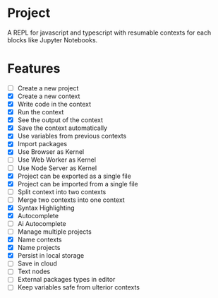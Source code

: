 # Project

A REPL for javascript and typescript with resumable contexts for each blocks like Jupyter Notebooks.

# Features
- [ ] Create a new project
- [x] Create a new context
- [x] Write code in the context
- [x] Run the context
- [x] See the output of the context
- [x] Save the context automatically
- [x] Use variables from previous contexts
- [x] Import packages
- [x] Use Browser as Kernel
- [ ] Use Web Worker as Kernel
- [ ] Use Node Server as Kernel
- [x] Project can be exported as a single file
- [x] Project can be imported from a single file
- [ ] Split context into two contexts
- [ ] Merge two contexts into one context
- [x] Syntax Highlighting
- [x] Autocomplete
- [ ] Ai Autocomplete
- [ ] Manage multiple projects
- [x] Name contexts
- [x] Name projects
- [x] Persist in local storage
- [ ] Save in cloud
- [ ] Text nodes
- [ ] External packages types in editor
- [ ] Keep variables safe from ulterior contexts